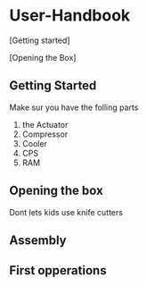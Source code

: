 # User-Handbook
[Getting started]

[Opening the Box]

## Getting Started
Make sur you have the folling parts
1. the Actuator
2. Compressor
3. Cooler
4. CPS
5. RAM

## Opening the box
Dont lets kids use knife cutters

## Assembly

## First opperations
